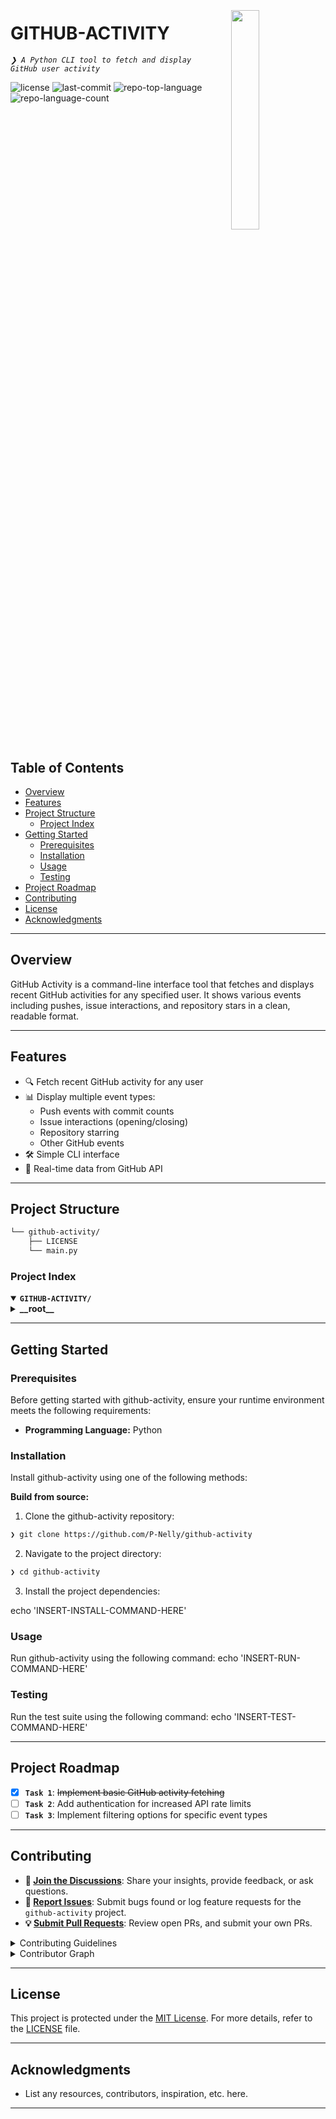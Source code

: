 <div align="left" style="position: relative;">
<img src="https://img.icons8.com/?size=512&id=55494&format=png" align="right" width="30%" style="margin: -20px 0 0 20px;">
<h1>GITHUB-ACTIVITY</h1>
<p align="left">
	<em><code>❯ A Python CLI tool to fetch and display GitHub user activity</code></em>
</p>
<p align="left">
	<img src="https://img.shields.io/github/license/P-Nelly/github-activity?style=default&logo=opensourceinitiative&logoColor=white&color=0080ff" alt="license">
	<img src="https://img.shields.io/github/last-commit/P-Nelly/github-activity?style=default&logo=git&logoColor=white&color=0080ff" alt="last-commit">
	<img src="https://img.shields.io/github/languages/top/P-Nelly/github-activity?style=default&color=0080ff" alt="repo-top-language">
	<img src="https://img.shields.io/github/languages/count/P-Nelly/github-activity?style=default&color=0080ff" alt="repo-language-count">
</p>
<p align="left"><!-- default option, no dependency badges. -->
</p>
<p align="left">
	<!-- default option, no dependency badges. -->
</p>
</div>
<br clear="right">

##  Table of Contents

- [ Overview](#-overview)
- [ Features](#-features)
- [ Project Structure](#-project-structure)
  - [ Project Index](#-project-index)
- [ Getting Started](#-getting-started)
  - [ Prerequisites](#-prerequisites)
  - [ Installation](#-installation)
  - [ Usage](#-usage)
  - [ Testing](#-testing)
- [ Project Roadmap](#-project-roadmap)
- [ Contributing](#-contributing)
- [ License](#-license)
- [ Acknowledgments](#-acknowledgments)

---

##  Overview

GitHub Activity is a command-line interface tool that fetches and displays recent GitHub activities for any specified user. It shows various events including pushes, issue interactions, and repository stars in a clean, readable format.

---

##  Features

- 🔍 Fetch recent GitHub activity for any user
- 📊 Display multiple event types:
  - Push events with commit counts
  - Issue interactions (opening/closing)
  - Repository starring
  - Other GitHub events
- 🛠️ Simple CLI interface
- 🔄 Real-time data from GitHub API

---

##  Project Structure

```sh
└── github-activity/
    ├── LICENSE
    └── main.py
```


###  Project Index
<details open>
	<summary><b><code>GITHUB-ACTIVITY/</code></b></summary>
	<details> <!-- __root__ Submodule -->
		<summary><b>__root__</b></summary>
		<blockquote>
			<table>
			<tr>
				<td><b><a href='https://github.com/P-Nelly/github-activity/blob/master/main.py'>main.py</a></b></td>
				<td><code>❯ Main script containing the GitHub activity fetching and display logic</code></td>
			</tr>
			</table>
		</blockquote>
	</details>
</details>

---
##  Getting Started

###  Prerequisites

Before getting started with github-activity, ensure your runtime environment meets the following requirements:

- **Programming Language:** Python


###  Installation

Install github-activity using one of the following methods:

**Build from source:**

1. Clone the github-activity repository:
```sh
❯ git clone https://github.com/P-Nelly/github-activity
```

2. Navigate to the project directory:
```sh
❯ cd github-activity
```

3. Install the project dependencies:

echo 'INSERT-INSTALL-COMMAND-HERE'



###  Usage
Run github-activity using the following command:
echo 'INSERT-RUN-COMMAND-HERE'

###  Testing
Run the test suite using the following command:
echo 'INSERT-TEST-COMMAND-HERE'

---
##  Project Roadmap

- [X] **`Task 1`**: <strike>Implement basic GitHub activity fetching</strike>
- [ ] **`Task 2`**: Add authentication for increased API rate limits
- [ ] **`Task 3`**: Implement filtering options for specific event types

---

##  Contributing

- **💬 [Join the Discussions](https://github.com/P-Nelly/github-activity/discussions)**: Share your insights, provide feedback, or ask questions.
- **🐛 [Report Issues](https://github.com/P-Nelly/github-activity/issues)**: Submit bugs found or log feature requests for the `github-activity` project.
- **💡 [Submit Pull Requests](https://github.com/P-Nelly/github-activity/blob/main/CONTRIBUTING.md)**: Review open PRs, and submit your own PRs.

<details closed>
<summary>Contributing Guidelines</summary>

1. **Fork the Repository**: Start by forking the project repository to your github account.
2. **Clone Locally**: Clone the forked repository to your local machine using a git client.
   ```sh
   git clone https://github.com/P-Nelly/github-activity
   ```
3. **Create a New Branch**: Always work on a new branch, giving it a descriptive name.
   ```sh
   git checkout -b new-feature-x
   ```
4. **Make Your Changes**: Develop and test your changes locally.
5. **Commit Your Changes**: Commit with a clear message describing your updates.
   ```sh
   git commit -m 'Implemented new feature x.'
   ```
6. **Push to github**: Push the changes to your forked repository.
   ```sh
   git push origin new-feature-x
   ```
7. **Submit a Pull Request**: Create a PR against the original project repository. Clearly describe the changes and their motivations.
8. **Review**: Once your PR is reviewed and approved, it will be merged into the main branch. Congratulations on your contribution!
</details>

<details closed>
<summary>Contributor Graph</summary>
<br>
<p align="left">
   <a href="https://github.com{/P-Nelly/github-activity/}graphs/contributors">
      <img src="https://contrib.rocks/image?repo=P-Nelly/github-activity">
   </a>
</p>
</details>

---

##  License

This project is protected under the [MIT License](https://choosealicense.com/licenses/mit/). For more details, refer to the [LICENSE](LICENSE) file.

---

##  Acknowledgments

- List any resources, contributors, inspiration, etc. here.

---
